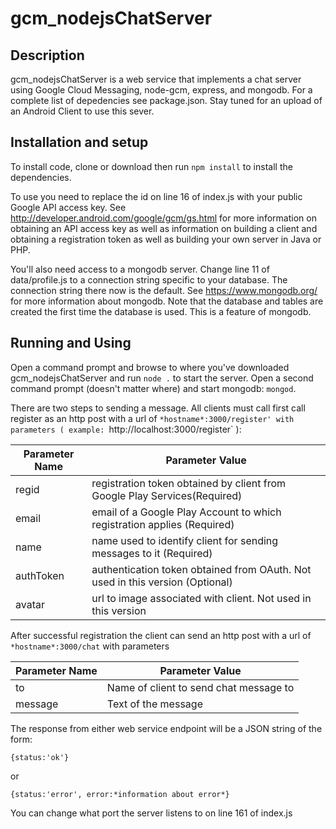 # gcm_nodejsChatServer
## Description
gcm_nodejsChatServer is a web service that implements a chat server using Google Cloud Messaging, node-gcm, express, and mongodb.  For a complete list of depedencies see package.json.  Stay tuned for an upload of an Android Client to use this sever.

## Installation and setup
To install code, clone or download then run `npm install` to install the dependencies.

To use you need to replace the id on line 16 of index.js with your public Google API access key.  See http://developer.android.com/google/gcm/gs.html for more information on obtaining an API access key as well as information on building a client and obtaining a registration token as well as building your own server in Java or PHP.

You'll also need access to a mongodb server. Change line 11 of data/profile.js to a connection string specific to your database.  The connection string there now is the default. See https://www.mongodb.org/ for more information about mongodb.  Note that the database and tables are created the first time the database is used.  This is a feature of mongodb.

## Running and Using
Open a command prompt and browse to where you've downloaded gcm_nodejsChatServer and run `node .` to start the server.  Open a second command prompt (doesn't matter where) and start mongodb: `mongod`.

There are two steps to sending a message.  All clients must call first call register as an http post with a url of `*hostname*:3000/register' with parameters ( example: `http://localhost:3000/register` ):

Parameter Name | Parameter Value
---------------|-----------------
regid          | registration token obtained by client from Google Play Services(Required)
email          | email of a Google Play Account to which registration applies (Required)
name           | name used to identify client for sending messages to it (Required)
authToken      | authentication token obtained from OAuth.  Not used in this version (Optional)
avatar         | url to image associated with client.  Not used in this version

After successful registration the client can send an http post with a url of `*hostname*:3000/chat` with parameters

Parameter Name | Parameter Value
---------------|-----------------
to             | Name of client to send chat message to
message        | Text of the message

The response from either web service endpoint will be a JSON string of the form:

`{status:'ok'}`

or

`{status:'error', error:*information about error*}`

You can change what port the server listens to on line 161 of index.js

